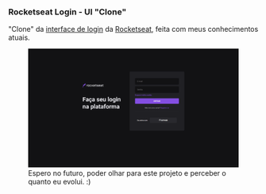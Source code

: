 ### Rocketseat Login - UI "Clone"

"Clone" da <a href="https://app.rocketseat.com.br/">interface de login</a> da <a href="https://www.rocketseat.com.br/">Rocketseat</a>, feita com meus conhecimentos atuais.

<figure>
    <img src="/imagem/meuClone.png">
    <figcaption>Espero no futuro, poder olhar para este projeto e perceber o quanto eu evolui. :)</figcaption>
<figure>

